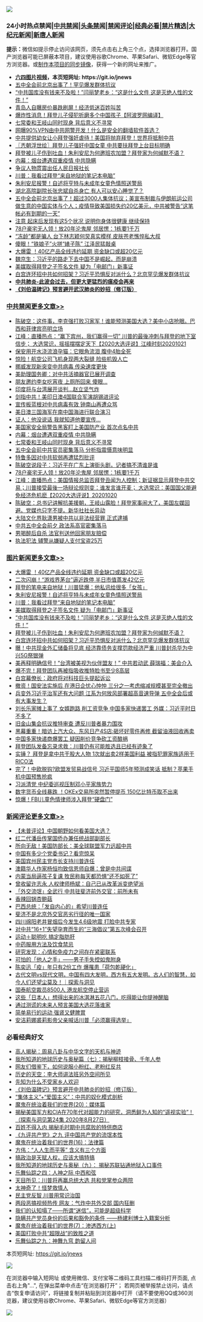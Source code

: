 ![](https://raw.githubusercontent.com/fqnews/bnews/master/64photo/fqnews-qr.jpg)

<div id="tt">
<h3>24小时热点禁闻|<a href="#%E4%B8%AD%E5%85%B1%E7%A6%81%E9%97%BB%E6%9B%B4%E5%A4%9A%E6%96%87%E7%AB%A0">中共禁闻</a>|<a href="#%E5%9B%BE%E7%89%87%E6%96%B0%E9%97%BB%E6%9B%B4%E5%A4%9A%E6%96%87%E7%AB%A0">头条禁闻</a>|<a href="#%E6%96%B0%E9%97%BB%E8%AF%84%E8%AE%BA%E6%9B%B4%E5%A4%9A%E6%96%87%E7%AB%A0">禁闻评论|<a href="#%E5%BF%85%E7%9C%8B%E7%BB%8F%E5%85%B8%E5%A5%BD%E6%96%87">经典必看|<a href="/video.md#%E7%A6%81%E7%89%87%E7%B2%BE%E9%80%89">禁片精选</a>|<a href="https://github.com/fqnews/djy/blob/master/gb/nf1351518.md#1">大纪元新闻</a>|<a href="https://github.com/fqnews/ntdtv/blob/master/gb/prog204.md#1">新唐人新闻</a></h3>
<div><b>提示：</b>微信如提示停止访问该网页，须先点击右上角三个点，选择浏览器打开。国产浏览器可能已屏蔽本项目，建议使用谷歌Chrome、苹果Safari、微软Edge等官方浏览器。或<a href="https://github.com/fqnews/bnews/blob/master/%E5%88%B6%E4%BD%9Cgit%E7%A6%81%E9%97%BB%E9%95%9C%E5%83%8F.md">制作本项目的同步镜像</a>，获得一个新的网址来推广。</div>
<ul>
<li><b><a href="http://d1.bdrive.tk/64.mp4" target="_blank">六四图片视频</a>，本页短网址: https://git.io/jnews</b></li>
<li><a href="/comments/20201020/1417271.md">五中全会前北京出事了！罕见爆发群体抗议</a></li>
<li><a href="/topimagenews/20201021/1417317.md">“中共国库没有钱来不及啦！”闫丽梦老乡：“这是什么文件 这是灭绝人性的文件！”</a></li>
<li><a href="/cnnews/20201021/1417378.md">青岛人自曝房价暴跌刷屏！经济低迷百姓叫苦</a></li>
<li><a href="/cnnews/20201020/1417300.md">爆炸性消息！拜登儿子侵犯折磨多个中国孩子【阿波罗网编译】</a></li>
<li><a href="/cbnews/20201021/1417535.md">七常委和王岐山同时现身 背后意义不寻常</a></li>
<li><a href="/cnnews/20201021/1417437.md">网曝90%VPN由中共网警开发！什么是安全的翻墙软件首选？</a></li>
<li><a href="/taiwannews/20201021/1417531.md">中共提供幼女让小拜登强奸虐待！美国将抛弃拜登！世界将抵制中共</a></li>
<li><a href="/ssgc/20201021/1417404.md">〖兲朝浮世绘〗拜登儿子强奸中国女童 中共要扶拜登上台目标明确</a></li>
<li><a href="/topimagenews/20201020/1417287.md">拜登被儿子伤到吐血！朱利安尼为何邀班农加盟？拜登家为何缄默不语？</a></li>
<li><a href="/cbnews/20201021/1417611.md">内幕：烟台遭遇双重疫情 中共隐瞒</a></li>
<li><a href="/headline/20201021/1417341.md">争议人物庹震出任人民日报社长</a></li>
<li><a href="/topimagenews/20201021/1417497.md">川普：我看过拜登“来自地狱的笔记本电脑”</a></li>
<li><a href="/topimagenews/20201021/1417610.md">朱利安尼报警！自述将亨特与未成年女童色情照送警局</a></li>
<li><a href="/cnnews/20201021/1417436.md">湖北高院副院长张忠斌自杀身亡 有人可以安心睡觉了？</a></li>
<li><a href="/bannedvideo/20201021/1417336.md">五中全会前北京出事了！超过3000人集体抗议；美宣布制裁与伊朗航运公司做生意的中国实体与个人；疫情导致美国损失约20亿美元，中共被警告“这笔帐必有到期的一天”</a></li>
<li><a href="/health/20201021/1417434.md">注意 起床后发现有这5个状况 说明你身体很健康 继续保持</a></li>
<li><a href="/cbnews/20201021/1417353.md">78户豪宅无人领！放20年沦鬼屋 邻居愣：1栋要1千万</a></li>
<li><a href="/yule/20201021/1417604.md">“冻龄”都是骗人 台下林志颖何炅真实模样 皮肤苍老憔悴私大叔</a></li>
<li><a href="/lifebaike/20201021/1417455.md">傻眼！“铁娘子”火拼“婊子陈” 江泽民猛敲桌</a></li>
<li><a href="/topimagenews/20201021/1417712.md">大爆雷 ！40亿产品全线违约延期 资金缺口或超20亿元</a></li>
<li><a href="/baitai/20201021/1417504.md">魏京生：习近平的路走下去中国不是崛起，而是崩溃</a></li>
<li><a href="/topimagenews/20201021/1417337.md">美媒取得拜登之子签名文件 疑为「电邮门」新事证</a></li>
<li><a href="/topimagenews/20201020/1417278.md">白宫连环招中共如何招架？习近平恐惧反对派什么？北京罕见爆发群体抗议</a></li>
<li><b><a href="/comments/20200211/1275071.md" target="_blank">中共肺炎-此波会过去，但更大更猛烈的瘟疫会再来</a></b></li>
<li><b><a href="/comments/20200207/1272816.md" target="_blank">《刘伯温碑记》预言避开武汉肺炎的妙招（修订版）</a></b></li>
</ul>
</div>

<div class="catlist">
<h3><a href="/cbnews/" target="_blank">中共禁闻</a><span><a href="/cbnews/" target="_blank" rel="nofollow">更多文章>></a></span></h3>
<ul>
<li><a href="/cbnews/20201021/1417835.md" target="_blank">陈破空：这件事，李克强打败习家军！谁能预测美国大选？美中小店抢眼。巴西和菲律宾亮明立场</a></li>
<li><a href="/cbnews/20201021/1417827.md" target="_blank">江峰：直播热点：“赢下宾州，我们赢得一切” 川普的最後冲刺与拜登的地下室信步； 大选常识，摇摇摆摆定天下【2020大选评说】江峰时刻20201021</a></li>
<li><a href="/cbnews/20201021/1417779.md" target="_blank">保安用开水浇流浪孕猫：它眼角流泪 腹中4胎全死</a></li>
<li><a href="/cbnews/20201021/1417778.md" target="_blank">惊险！航空公司飞机身现两大裂缝 险些机毁人亡</a></li>
<li><a href="/cbnews/20201021/1417675.md" target="_blank">挪威发现新突变中共病毒 传染速度更快</a></li>
<li><a href="/cbnews/20201021/1417754.md" target="_blank">美助理国务卿：对中共活摘器官已展开调查</a></li>
<li><a href="/cbnews/20201021/1417737.md" target="_blank">朋友邀约李女吃宵夜 上厕所回来 傻眼…</a></li>
<li><a href="/cbnews/20201021/1417713.md" target="_blank">印度将与台湾展开谈判…赵立坚气炸</a></li>
<li><a href="/cbnews/20201021/1417677.md" target="_blank">剑指中共！美印日澳4国联合军演胡锡进评论</a></li>
<li><a href="/cbnews/20201021/1417649.md" target="_blank">宣传板蓝根对中共病毒有效 钟南山再遭众骂</a></li>
<li><a href="/cbnews/20201021/1417621.md" target="_blank">美日澳三国海军在南中国海进行联合演习</a></li>
<li><a href="/cbnews/20201021/1417620.md" target="_blank">证人：他没说话 我就知道他要宣传…</a></li>
<li><a href="/cbnews/20201021/1417612.md" target="_blank">美国家安全局警告黑客盯上美国防产业 首次点名中共</a></li>
<li><a href="/cbnews/20201021/1417611.md" target="_blank">内幕：烟台遭遇双重疫情 中共隐瞒</a></li>
<li><a href="/cbnews/20201021/1417535.md" target="_blank">七常委和王岐山同时现身 背后意义不寻常</a></li>
<li><a href="/cbnews/20201021/1417419.md" target="_blank">五中全会前中共官员密集落马 分析指震慑意味明显</a></li>
<li><a href="/cbnews/20201021/1417392.md" target="_blank">特鲁多因对中共软弱再遭猛烈批评</a></li>
<li><a href="/cbnews/20201021/1417363.md" target="_blank">陈破空说段子：习近平在广东上演街头剧，记者搞不清谁是谁</a></li>
<li><a href="/cbnews/20201021/1417353.md" target="_blank">78户豪宅无人领！放20年沦鬼屋 邻居愣：1栋要1千万</a></li>
<li><a href="/cbnews/20201020/1417277.md" target="_blank">江峰：直播热点：美国情报总监否拜登丑闻为人控制；新证据显示拜登中共交易；川普接受最後一场辩论规则变：谁发言谁开麦； 大选常识：美国国父能避免经济危机麽【2020大选评说】20201020</a></li>
<li><a href="/cbnews/20201020/1417273.md" target="_blank">陈破空：总书记讲解抗美援朝，王岐山露脸！拜登家事闹大了，美国左媒回避。党媒也只字不提。新华社社长异动</a></li>
<li><a href="/cbnews/20201020/1417230.md" target="_blank">大陆文化界耿潇男被中共以非法经营罪 正式逮捕</a></li>
<li><a href="/cbnews/20201020/1417201.md" target="_blank">中共五中全会前夕 政法系高官密集落马</a></li>
<li><a href="/cbnews/20201020/1417172.md" target="_blank">男喝醉后自杀 法官判送他回家朋友赔偿</a></li>
<li><a href="/cbnews/20201020/1417171.md" target="_blank">执法犯法 辅警从嫌疑人支付宝盗25万</a></li>

</ul>
</div>
<div class="catlist">
<h3><a href="/topimagenews/" target="_blank">图片新闻</a><span><a href="/topimagenews/" target="_blank" rel="nofollow">更多文章>></a></span></h3>
<ul>
<li><a href="/topimagenews/20201021/1417712.md" target="_blank">大爆雷 ！40亿产品全线违约延期 资金缺口或超20亿元</a></li>
<li><a href="/topimagenews/20201021/1417699.md" target="_blank">二次闪崩！“游戏界茅台”逼近跌停 半日市值蒸发42亿元</a></li>
<li><a href="/topimagenews/20201021/1417698.md" target="_blank">拜登的笔电来自地狱！川普猛爆：他私讯给很多「女孩」</a></li>
<li><a href="/topimagenews/20201021/1417610.md" target="_blank">朱利安尼报警！自述将亨特与未成年女童色情照送警局</a></li>
<li><a href="/topimagenews/20201021/1417497.md" target="_blank">川普：我看过拜登“来自地狱的笔记本电脑”</a></li>
<li><a href="/topimagenews/20201021/1417337.md" target="_blank">美媒取得拜登之子签名文件 疑为「电邮门」新事证</a></li>
<li><a href="/topimagenews/20201021/1417317.md" target="_blank">“中共国库没有钱来不及啦！”闫丽梦老乡：“这是什么文件 这是灭绝人性的文件！”</a></li>
<li><a href="/topimagenews/20201020/1417287.md" target="_blank">拜登被儿子伤到吐血！朱利安尼为何邀班农加盟？拜登家为何缄默不语？</a></li>
<li><a href="/topimagenews/20201020/1417278.md" target="_blank">白宫连环招中共如何招架？习近平恐惧反对派什么？北京罕见爆发群体抗议</a></li>
<li><a href="/topimagenews/20201020/1417170.md" target="_blank">曝！中共现金外汇储备将见底 经济靠债务支撑罚款经济严重 川普封杀华为中兴5G祭银弹</a></li>
<li><a href="/topimagenews/20201020/1417081.md" target="_blank">美再释明确信号！“台湾被美视为伙伴盟友！” 中共若动武 薛瑞福：美会介入</a></li>
<li><a href="/topimagenews/20201020/1417080.md" target="_blank">爆不完！拜登团队再被指吸收推特脸书至少8高层</a></li>
<li><a href="/topimagenews/20201020/1417055.md" target="_blank">白宫幕僚长：政府将对科技巨头提起诉讼</a></li>
<li><a href="/topimagenews/20201020/1416970.md" target="_blank">撤资！国安法实施后 在港日企忧心忡忡 三分之一考虑缩减规模甚至完全撤出</a></li>
<li><a href="/topimagenews/20201019/1416583.md" target="_blank">兵变外习近平治军还有大问题 江系为何放风部署超高音速导弹 五中全会后或有大事发生？</a></li>
<li><a href="/topimagenews/20201019/1416519.md" target="_blank">刘长乐家摊上事了 女婿跑路 削工资竞争 中国多家快递罢工 外媒：习近平时日不多了</a></li>
<li><a href="/topimagenews/20201019/1416451.md" target="_blank">旧金山集会抗议推特审查 遭反川普者暴力围攻</a></li>
<li><a href="/topimagenews/20201019/1416445.md" target="_blank">黑幕重重！暗访上汽大众、东风日产4S店:砸坏好零件再修 截留油液回收再卖</a></li>
<li><a href="/topimagenews/20201018/1416200.md" target="_blank">中国多家快递商爆罢工 疑因削价竞争砍工资酿祸</a></li>
<li><a href="/topimagenews/20201018/1416181.md" target="_blank">拜登团队发备忘录求救：川普仍有可能胜选且已经有迹象了</a></li>
<li><a href="/topimagenews/20201018/1416174.md" target="_blank">实锤？ 拜登是拿中共干股大人物 1次就出卖2样美国利益 被指犯罪家族适用于RICO法</a></li>
<li><a href="/topimagenews/20201018/1416121.md" target="_blank">完了！中欧脱钩?欧盟发贸易战信号 习近平国师5年预测成笑话 抵制？苹果手机中国预售抢疯</a></li>
<li><a href="/topimagenews/20201018/1416089.md" target="_blank">习派清党 中纪委巡视压制邓小平家族势力</a></li>
<li><a href="/topimagenews/20201018/1416015.md" target="_blank">数字货币全线暴跌 ！OKEx交易所突然暂停提币 150亿比特币取不出来</a></li>
<li><a href="/topimagenews/20201018/1415934.md" target="_blank">惊爆！FBI儿童色情律师涉入拜登“硬盘门”</a></li>

</ul>
</div>
<div class="catlist">
<h3><a href="/comments/" target="_blank">新闻评论</a><span><a href="/comments/" target="_blank" rel="nofollow">更多文章>></a></span></h3>
<ul>
<li><a href="/comments/20201021/1417839.md" target="_blank">【未普评论】中国朝野如何看美国大选？</a></li>
<li><a href="/comments/20201021/1417831.md" target="_blank">红二代潘岳传掌国侨办兼任统战部副部长</a></li>
<li><a href="/comments/20201021/1417824.md" target="_blank">所向无敌！美国防部长：美全球联盟军力远超中共</a></li>
<li><a href="/comments/20201021/1417814.md" target="_blank">中国有多少个党委书记？看完惊呆</a></li>
<li><a href="/comments/20201021/1417791.md" target="_blank">美国宾州民主党市长支持川普连任</a></li>
<li><a href="/comments/20201021/1417790.md" target="_blank">澳籍华人作家杨恒均致信恩师自爆：曾是中共间谍</a></li>
<li><a href="/comments/20201021/1417759.md" target="_blank">内蒙当局逼孩子复课 牧民称每天都恐惧“还不如死了”</a></li>
<li><a href="/comments/20201021/1417719.md" target="_blank">曾收留许志永 人权律师杨斌：自己已从改革派变绝望派</a></li>
<li><a href="/comments/20201021/1417718.md" target="_blank">「外交流氓」全武行 中共驻斐济前外交官：前所未有</a></li>
<li><a href="/comments/20201021/1417717.md" target="_blank">香辣回锅杏鲍菇</a></li>
<li><a href="/comments/20201021/1417708.md" target="_blank">巴西总统：「发自内心的」希望川普连任</a></li>
<li><a href="/comments/20201021/1417703.md" target="_blank">斐济不是北京外交官恶劣行径的唯一国家</a></li>
<li><a href="/comments/20201021/1417689.md" target="_blank">四川绵阳老井冒烟后今发生4.6级地震 打脸中共专家</a></li>
<li><a href="/comments/20201021/1417688.md" target="_blank">对中共“16+1”失望孕育而生的“三海倡议”第五次峰会召开</a></li>
<li><a href="/comments/20201021/1417687.md" target="_blank">运动＋聪明吃 搞定脂肪肝</a></li>
<li><a href="/comments/20201021/1417686.md" target="_blank">中药服用方法及饮食禁忌</a></li>
<li><a href="/comments/20201021/1417685.md" target="_blank">研究发现：心情和免疫力之间存在紧密联系</a></li>
<li><a href="/comments/20201021/1417684.md" target="_blank">可怕的「他人之手」——男子手失控如鬼附身</a></li>
<li><a href="/comments/20201021/1417655.md" target="_blank">陈奕迅「疫」年只有2份工作 爆罹患「荷包乾硬化」</a></li>
<li><a href="/comments/20201021/1417618.md" target="_blank">古代文明vs现代文明，中国有四大发明，西方有五大发明。古人们的智慧，如今人们还望尘莫及！｜探索与洞见</a></li>
<li><a href="/comments/20201021/1417634.md" target="_blank">国泰航空裁员8500人 港龙航空停止营运</a></li>
<li><a href="/comments/20201021/1417624.md" target="_blank">这些「日本人」想得出来的冰淇淋五花八门，吃得能让你提神醒脑</a></li>
<li><a href="/comments/20201021/1417616.md" target="_blank">通过测谎的未来人预言美国大选花落谁家</a></li>
<li><a href="/comments/20201021/1417609.md" target="_blank">简单易行的运动 强肾又健脾胃</a></li>
<li><a href="/comments/20201021/1417606.md" target="_blank">安洁莉娜裘莉影帝父亲喊话川普「必须赢得选举」</a></li>

</ul>
</div>

<div class="catlist">
<h3>必看经典好文</h3>
<ul>
<li><a href="/aomi/history/20170924/831575.md" target="_blank">高人揭秘：周易八卦与中华文字的天机与神迹</a></li>
<li><a href="/topimagenews/20171210/868397.md" target="_blank">我所知道的地球历史与奥秘篇（七）：揭秘柳枝接骨、千年人参</a></li>
<li><a href="/comments/20200712/1359630.md" target="_blank">网友们借鉴下，如何说服小粉红、老粉红反共</a></li>
<li><a href="/tculture/20121025/73064.md" target="_blank">历史的天空：李大师讲法班另外空间所见</a></li>
<li><a href="/comments/20200620/1346848.md" target="_blank">先知为什么不受家乡人欢迎</a></li>
<li><a href="/comments/20200207/1272816.md" target="_blank">《刘伯温碑记》预言避开中共肺炎的妙招（修订版）</a></li>
<li><a href="/comments/20201007/1409565.md" target="_blank">“集体主义”+“爱国主义”：中共的奴化模式剖析</a></li>
<li><a href="/comments/20180725/976787.md" target="_blank">魔鬼在统治着我们的世界(20)：媒体篇</a></li>
<li><a href="/cbnews/20200828/1386804.md" target="_blank">揭秘美国军方和CIA在70年代对超能力的研究，洞悉鲜为人知的“遥视实验”！（探索与洞见第24集 2020年8月27日）</a></li>
<li><a href="/lifebaike/20200711/1358994.md" target="_blank">百姓不得入内 揭秘毛时期中共腐败的特供商店</a></li>
<li><a href="/bookonline/20131116/201045.md" target="_blank">《九评共产党》之九 评中国共产党的流氓本性</a></li>
<li><a href="/topimagenews/20180615/958090.md" target="_blank">魔鬼在统治着我们的世界(16)：法律篇</a></li>
<li><a href="/comments/20200720/1363377.md" target="_blank">方伟：“人人生而平等” 含义有三个方面</a></li>
<li><a href="/comments/20200814/1379994.md" target="_blank">搞政治是天赋人权，应该大搞特搞</a></li>
<li><a href="/topimagenews/20180325/919134.md" target="_blank">我所知道的地球历史与奥秘（九）： 揭秘苏联钻通地狱入口事件</a></li>
<li><a href="/tculture/20190101/791144.md" target="_blank">乐舞仙踪之四：人神之际 中西和弦</a></li>
<li><a href="/comments/20200816/1381118.md" target="_blank">天目所见：川普将再赢总统大选 共和党掌参众两院</a></li>
<li><a href="/ccpdope/20200907/1392129.md" target="_blank">太神奇了！怪梦救情人</a></li>
<li><a href="/comments/20200621/1348236.md" target="_blank">民主党反智 川普用常识治国</a></li>
<li><a href="/cbnews/20200703/1355059.md" target="_blank">两段恶搞视频热传 网友：气炸中共外交部 国内狂删</a></li>
<li><a href="/sohnews/20161029/607205.md" target="_blank">我们的认知塌了——所谓“迷信”，可能是超级科学</a></li>
<li><a href="/comments/20201010/1411228.md" target="_blank">隐瞒共产党员身份的后果和豁免的条件 ——杨建利博士入籍案分析</a></li>
<li><a href="/topimagenews/20180527/948369.md" target="_blank">魔鬼在统治着我们的世界(7)：渗透西方(上)</a></li>
<li><a href="/comments/20200731/1372471.md" target="_blank">美国打败中共“超限战”的致胜之道</a></li>
<li><a href="/tculture/20170718/793528.md" target="_blank">乐舞仙踪之九：神舞九穹 韵留人间</a></li>

</ul>
</div>

本页短网址: https://git.io/jnews

![](https://raw.githubusercontent.com/fqnews/bnews/master/64photo/fqnews-qr.jpg)

在浏览器中输入短网址 或使用微信、支付宝等二维码工具扫描二维码打开页面, 点击右上角"...", 在弹出菜单中点击“在浏览器打开”； 若网页被举报禁止访问，请点击“恢复申请访问”，将链接复制并粘贴到浏览器中打开（请不要使用QQ或360浏览器，建议使用谷歌Chrome、苹果Safari、微软Edge等官方浏览器）

![](https://raw.githubusercontent.com/fqnews/bnews/master/64photo/wx.jpg)